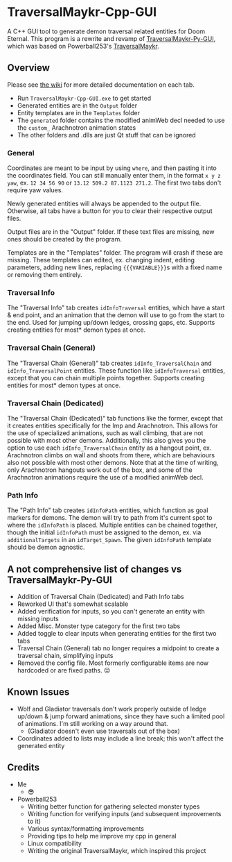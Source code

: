 # TraversalMaykr-Cpp-GUI
A C++ GUI tool to generate demon traversal related entities for Doom Eternal. This program is a rewrite and revamp of [TraversalMaykr-Py-GUI](https://github.com/elizabethany/TraversalMaykr-Py-GUI), which was based on Powerball253's [TraversalMaykr](https://github.com/PowerBall253/TraversalMaykr).

## Overview

Please see [the wiki](https://github.com/elizabethany/TraversalMaykr-Cpp-GUI/wiki) for more detailed documentation on each tab.

* Run `TraversalMaykr-Cpp-GUI.exe` to get started
* Generated entities are in the `Output` folder
* Entity templates are in the `Templates` folder
* The `generated` folder contains the modified animWeb decl needed to use the `custom_` Arachnotron animation states
* The other folders and .dlls are just Qt stuff that can be ignored

### General
Coordinates are meant to be input by using `where`, and then pasting it into the coordinates field. You can still manually enter them, in the format `x y z yaw`, ex. `12 34 56 90` or `13.12 509.2 87.1123 271.2`. The first two tabs don't require yaw values.

Newly generated entities will always be appended to the output file. Otherwise, all tabs have a button for you to clear their respective output files. 

Output files are in the "Output" folder. If these text files are missing, new ones should be created by the program.

Templates are in the "Templates" folder. The program will crash if these are missing. These templates can edited, ex. changing indent, editing parameters, adding new lines, replacing `{{{VARIABLE}}}`s with a fixed name or removing them entirely.

### Traversal Info
The "Traversal Info" tab creates `idInfoTraversal` entities, which have a start & end point, and an animation that the demon will use to go from the start to the end. Used for jumping up/down ledges, crossing gaps, etc. Supports creating entities for most* demon types at once.

### Traversal Chain (General)
The "Traversal Chain (General)" tab creates `idInfo_TraversalChain` and `idInfo_TraversalPoint` entities. These function like `idInfoTraversal` entities, except that you can chain multiple points together. Supports creating entities for most* demon types at once.

### Traversal Chain (Dedicated)
The "Traversal Chain (Dedicated)" tab functions like the former, except that it creates entities specifically for the Imp and Arachnotron. This allows for the use of specialized animations, such as wall climbing, that are not possible with most other demons. Additionally, this also gives you the option to use each `idInfo_TraversalChain` entity as a hangout point, ex. Arachnotron climbs on wall and shoots from there, which are behaviours also not possible with most other demons. Note that at the time of writing, only Arachnotron hangouts work out of the box, and some of the Arachnotron animations require the use of a modified animWeb decl.

### Path Info
The "Path Info" tab creates `idInfoPath` entities, which function as goal markers for demons. The demon will try to path from it's current spot to where the `idInfoPath` is placed. Multiple entities can be chained together, though the initial `idInfoPath` must be assigned to the demon, ex. via `additionalTargets` in an `idTarget_Spawn`. The given `idInfoPath` template should be demon agnostic.

## A not comprehensive list of changes vs TraversalMaykr-Py-GUI
* Addition of Traversal Chain (Dedicated) and Path Info tabs
* Reworked UI that's somewhat scalable
* Added verification for inputs, so you can't generate an entity with missing inputs
* Added Misc. Monster type category for the first two tabs
* Added toggle to clear inputs when generating entities for the first two tabs
* Traversal Chain (General) tab no longer requires a midpoint to create a traversal chain, simplifying inputs
* Removed the config file. Most formerly configurable items are now hardcoded or are fixed paths. 😔

## Known Issues
* Wolf and Gladiator traversals don't work properly outside of ledge up/down & jump forward animations, since they have such a limited pool of animations. I'm still working on a way around that.
    * (Gladiator doesn't even use traversals out of the box)
* Coordinates added to lists may include a line break; this won't affect the generated entity

## Credits
* Me
    * 😎
* Powerball253
	* Writing better function for gathering selected monster types
	* Writing function for verifying inputs (and subsequent improvements to it)
    * Various syntax/formatting improvements
	* Providing tips to help me improve my cpp in general
	* Linux compatibility
	* Writing the original TraversalMaykr, which inspired this project
